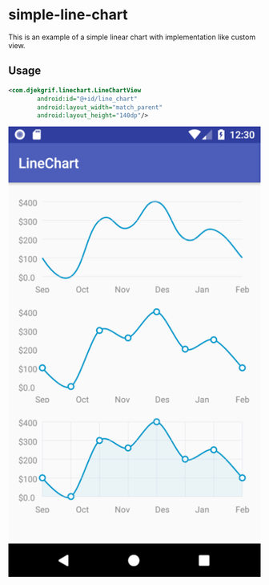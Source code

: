 # simple-line-chart
This is an example of a simple linear chart with implementation like custom view.

## Usage
```xml
<com.djekgrif.linechart.LineChartView
        android:id="@+id/line_chart"
        android:layout_width="match_parent"
        android:layout_height="140dp"/>
```

![LineChart](simple-line-chart.png)
